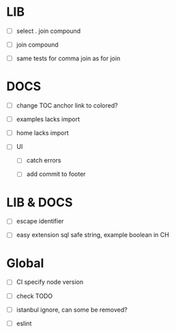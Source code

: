 # LIB

-   [ ] select . join compound

-   [ ] join compound

-   [ ] same tests for comma join as for join

# DOCS

-   [ ] change TOC anchor link to colored?

-   [ ] examples lacks import

-   [ ] home lacks import

-   [ ] UI

    -   [ ] catch errors

    -   [ ] add commit to footer

# LIB & DOCS

-   [ ] escape identifier

-   [ ] easy extension sql safe string, example boolean in CH

# Global

-   [ ] CI specify node version

-   [ ] check TODO

-   [ ] istanbul ignore, can some be removed?

-   [ ] eslint
